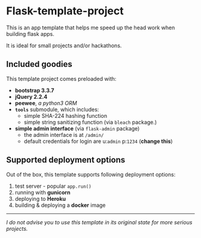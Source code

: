 # Flask-template-project

This is an app template that helps me
speed up the head work when building flask apps.

It is ideal for small projects and/or hackathons.

## Included goodies
This template project comes preloaded with:

* **bootstrap 3.3.7**
* **jQuery 2.2.4**
* **peewee**, *a python3 ORM*
* **`tools`** submodule, which includes:
	* simple SHA-224 hashing function
	* simple string sanitizing function (via `bleach` package.)
* **simple admin interface** (via `flask-admin` package)
    * the admin interface is at `/admin/`
    * default credentials for login are u:`admin` p:`1234` (**change this**)

## Supported deployment options
Out of the box, this template supports following deployment options:

1. test server - popular `app.run()`
2. running with **gunicorn**
3. deploying to **Heroku**
4. building & deploying a **docker** image

---

*I do not advise you to use this template in its original state for more serious projects.*
